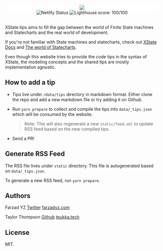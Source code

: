 <div align="center" style="background-color:#fff">
  <img src="https://xstate.tips/xstate.tips.svg" />
</div>

<div align="center">
  <span>
    <img src="https://api.netlify.com/api/v1/badges/db07f96a-ec3a-4306-8eba-3064e42e4b02/deploy-status" alt="Netlify Status" />  
  </span>
  <span>
    <img src="https://lighthouse-badge.appspot.com/?score=100" alt="Lighthouse score: 100/100" />
  </span>
</div>

<br />

XState.tips aims to fill the gap between the world of Finite State machines and Statecharts and the real world of development.

If you're not familiar with State machines and statecharts, check out [XState Docs](https://xstate.js.org) and [The world of Statecharts](https://statecharts.github.io).

Even though this website tries to provide the code tips in the syntax of XState, the modeling concepts and the shared tips are mostly implementation agnostic.

## How to add a tip

- Tips live under `/data/tips` directory in markdown format. Either clone the repo and add a new markdown file or try adding it on Github.

- Run `yarn prepare` to collect and compile the tips into `data/_tips.json` which will be consumed by the website.

  > Note: This will also regenerate a new `static/feed.xml` to update RSS feed based on the new compiled tips.

- Send a PR!

## Generate RSS Feed

The RSS file lives under `static` directory. This file is autogenerated based on `data/_tips.json`.

To generate a new RSS feed, run `yarn prepare`.

## Authors

Farzad YZ [Twitter](https://twitter.com/@farzad_yz) [farzadyz.com](https://farzadyz.com)

Taylor Thompson [Github](https://github.com/jamestthompson3) [teukka.tech](https://teukka.tech/)

## License

MIT.
